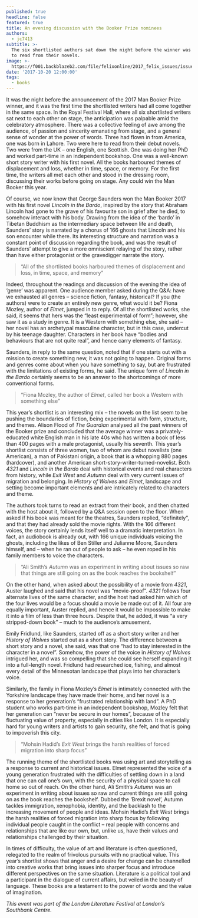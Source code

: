 ```yaml
---
published: true
headline: false
featured: true
title: An evening discussion with the Booker Prize nominees
authors:
  - jc7413
subtitle: >-
  The six shortlisted authors sat down the night before the winner was revealed
  to read from their novels.
image: >-
  https://f001.backblazeb2.com/file/felixonline/2017_felix_issues/issue_1672/1672_books_booker.jpg
date: '2017-10-20 12:00:00'
tags:
  - books
---
```

It was the night before the announcement of the 2017 Man Booker Prize winner, and it was the first time the shortlisted writers had all come together in the same space. In the Royal Festival Hall, where all six shortlisted writers sat next to each other on stage, the anticipation was palpable amid the celebratory atmosphere. There was a collective feeling of awe among the audience, of passion and sincerity emanating from stage, and a general sense of wonder at the power of words.
Three had flown in from America, one was born in Lahore. Two were here to read from their debut novels. Two were from the UK – one English, one Scottish. One was doing her PhD and worked part-time in an independent bookshop. One was a well-known short story writer with his first novel. All the books harboured themes of displacement and loss, whether in time, space, or memory. For the first time, the writers all met each other and stood in the dressing room, discussing their works before going on stage. Any could win the Man Booker this year.

Of course, we now know that George Saunders won the Man Booker 2017 with his first novel _Lincoln in the Bardo_, inspired by the story that Abraham Lincoln had gone to the grave of his favourite son in grief after he died, to somehow interact with his body. Drawing from the idea of the ‘bardo’ in Tibetan Buddhism as the intermediary space between life and death, Saunders’ story is narrated by a chorus of 166 ghosts that Lincoln and his son encounter while there. Its interesting structure and narration was a constant point of discussion regarding the book, and was the result of Saunders’ attempt to give a more omniscient relaying of the story, rather than have either protagonist or the gravedigger narrate the story. 

> “All of the shortlisted books harboured themes of displacement and loss, in time, space, and memory”

Indeed, throughout the readings and discussion of the evening the idea of ‘genre’ was apparent. One audience member asked during the Q&A: have we exhausted all genres – science fiction, fantasy, historical? If you (the authors) were to create an entirely new genre, what would it be? Fiona Mozley, author of _Elmet_, jumped in to reply. Of all the shortlisted works, she said, it seems that hers was the “least experimental of form”; however, she saw it as a study in genre. It is a Western with something else, she said – her novel has an archetypal masculine character, but in this case, undercut by his teenage daughter. Characters in her book have “bodies and behaviours that are not quite real”, and hence carry elements of fantasy.

Saunders, in reply to the same question, noted that if one starts out with a mission to create something new, it was not going to happen. Original forms and genres come about when you have something to say, but are frustrated with the limitations of existing forms, he said. The unique form of _Lincoln in the Bardo_ certainly seems to be an answer to the shortcomings of more conventional forms.

> “Fiona Mozley, the author of _Elmet_, called her book a Western with something else”

This year’s shortlist is an interesting mix – the novels on the list seem to be pushing the boundaries of fiction, being experimental with form, structure, and themes. Alison Flood of _The Guardian_ analysed all the past winners of the Booker prize and concluded that the average winner was a privately-educated white English man in his late 40s who has written a book of less than 400 pages with a male protagonist, usually his seventh. This year’s shortlist consists of three women, two of whom are debut novelists (one American), a man of Pakistani origin, a book that is a whopping 880 pages (hardcover), and another American short-story-writer-turned-novelist. Both _4321_ and _Lincoln in the Bardo_ deal with historical events and real characters from history, while _Exit West_ and _Autumn_ deal with very current issues of migration and belonging. In _History of Wolves_ and _Elmet_, landscape and setting become important elements and are intricately related to characters and theme.

The authors took turns to read an extract from their book, and then chatted with the host about it, followed by a Q&A session open to the floor. When asked if his book was meant for the theatres, Saunders replied, “definitely”, and that they had already sold the movie rights. With the 166 different voices, the story certainly lends itself well to a dramatic interpretation. In fact, an audiobook is already out, with 166 unique individuals voicing the ghosts, including the likes of Ben Stiller and Julianne Moore, Saunders himself, and – when he ran out of people to ask – he even roped in his family members to voice the characters.

> “Ali Smith’s _Autumn_ was an experiment in writing about issues so raw that things are still going on as the book reaches the bookshelf”

On the other hand, when asked about the possibility of a movie from _4321_, Auster laughed and said that his novel was “movie-proof”. _4321_ follows four alternate lives of the same character, and the host had asked him which of the four lives would be a focus should a movie be made out of it. All four are equally important, Auster replied, and hence it would be impossible to make it into a film of less than three hours. Despite that, he added, it was “a very stripped-down book” – much to the audience’s amusement.

Emily Fridlund, like Saunders, started off as a short story writer and her _History of Wolves_ started out as a short story. The difference between a short story and a novel, she said, was that one “had to stay interested in the character in a novel”. Somehow, the power of the voice in _History of Wolves_ intrigued her, and was so compelling that she could see herself expanding it into a full-length novel. Fridlund had researched ice, fishing, and almost every detail of the Minnesotan landscape that plays into her character’s voice. 

Similarly, the family in Fiona Mozley’s _Elmet_ is intimately connected with the Yorkshire landscape they have made their home, and her novel is a response to her generation’s “frustrated relationship with land”. A PhD student who works part-time in an independent bookshop, Mozley felt that her generation can “never be secure in our homes”, because of the fluctuating value of property, especially in cities like London. It is especially hard for young writers and artists to gain security, she felt, and that is going to impoverish this city.

> “Mohsin Hadid’s _Exit West_ brings the harsh realities of forced migration into sharp focus”

The running theme of the shortlisted books was using art and storytelling as a response to current and historical issues. Elmet represented the voice of a young generation frustrated with the difficulties of settling down in a land that one can call one’s own, with the security of a physical space to call home so out of reach. On the other hand, Ali Smith’s _Autumn_ was an experiment in writing about issues so raw and current things are still going on as the book reaches the bookshelf. Dubbed the ‘Brexit novel’, Autumn tackles immigration, xenophobia, identity, and the backlash to the increasing movement of people and ideas. Mohsin Hadid’s _Exit West_ brings the harsh realities of forced migration into sharp focus by following individual people caught in the conflict – real people with concerns and relationships that are like our own, but, unlike us, have their values and relationships challenged by their situation.

In times of difficulty, the value of art and literature is often questioned, relegated to the realm of frivolous pursuits with no practical value. This year’s shortlist shows that anger and a desire for change can be channelled into creative works that bring issues into sharper focus and introduce different perspectives on the same situation. Literature is a political tool and a participant in the dialogue of current affairs, but veiled in the beauty of language. These books are a testament to the power of words and the value of imagination.

_This event was part of the London Literature Festival at London’s Southbank Centre._